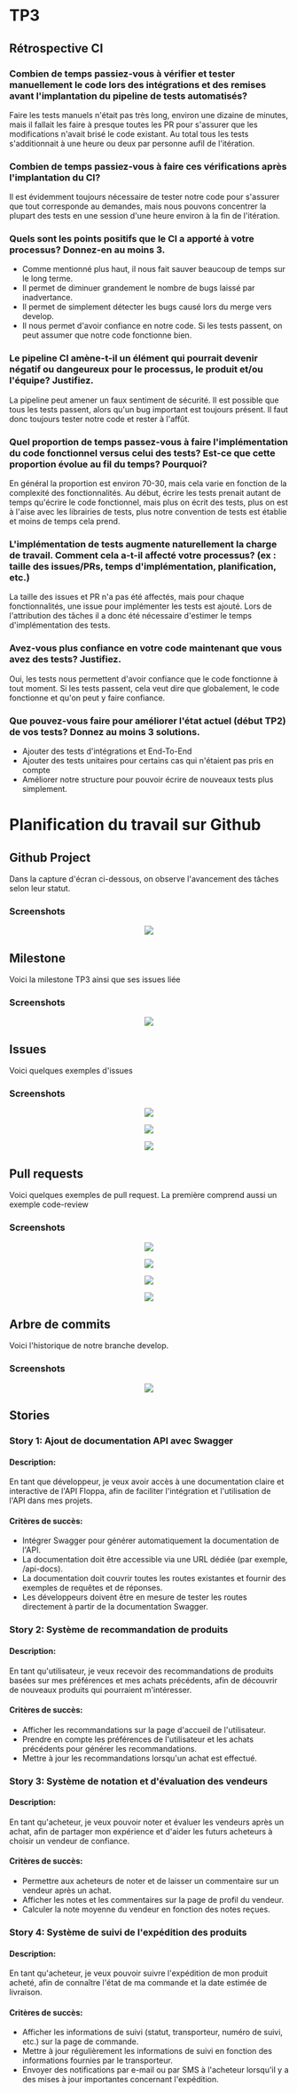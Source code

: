 # TP3

## Rétrospective CI

### Combien de temps passiez-vous à vérifier et tester manuellement le code lors des intégrations et des remises avant l'implantation du pipeline de tests automatisés?

Faire les tests manuels n'était pas très long, environ une dizaine de minutes, mais il fallait les faire à presque toutes les PR pour s'assurer que les modifications n'avait brisé le code existant. Au total tous les tests s'additionnait à une heure ou deux par personne aufil de l'itération.

### Combien de temps passiez-vous à faire ces vérifications après l'implantation du CI?

Il est évidemment toujours nécessaire de tester notre code pour s'assurer que tout corresponde au demandes, mais nous pouvons concentrer la plupart des tests en une session d'une heure environ à la fin de l'itération.

### Quels sont les points positifs que le CI a apporté à votre processus? Donnez-en au moins 3.

- Comme mentionné plus haut, il nous fait sauver beaucoup de temps sur le long terme.
- Il permet de diminuer grandement le nombre de bugs laissé par inadvertance.
- Il permet de simplement détecter les bugs causé lors du merge vers develop.
- Il nous permet d'avoir confiance en notre code. Si les tests passent, on peut assumer que notre code fonctionne bien.

### Le pipeline CI amène-t-il un élément qui pourrait devenir négatif ou dangeureux pour le processus, le produit et/ou l'équipe? Justifiez.

La pipeline peut amener un faux sentiment de sécurité. Il est possible que tous les tests passent, alors qu'un bug important est toujours présent. Il faut donc toujours tester notre code et rester à l'affût.

### Quel proportion de temps passez-vous à faire l'implémentation du code fonctionnel versus celui des tests? Est-ce que cette proportion évolue au fil du temps? Pourquoi?

En général la proportion est environ 70-30, mais cela varie en fonction de la complexité des fonctionnalités. Au début, écrire les tests prenait autant de temps qu'écrire le code fonctionnel, mais plus on écrit des tests, plus on est à l'aise avec les librairies de tests, plus notre convention de tests est établie et moins de temps cela prend.

### L'implémentation de tests augmente naturellement la charge de travail. Comment cela a-t-il affecté votre processus? (ex : taille des issues/PRs, temps d'implémentation, planification, etc.)

La taille des issues et PR n'a pas été affectés, mais pour chaque fonctionnalités, une issue pour implémenter les tests est ajouté. Lors de l'attribution des tâches il a donc été nécessaire d'estimer le temps d'implémentation des tests.

### Avez-vous plus confiance en votre code maintenant que vous avez des tests? Justifiez.

Oui, les tests nous permettent d'avoir confiance que le code fonctionne à tout moment. Si les tests passent, cela veut dire que globalement, le code fonctionne et qu'on peut y faire confiance.

### Que pouvez-vous faire pour améliorer l'état actuel (début TP2) de vos tests? Donnez au moins 3 solutions.

- Ajouter des tests d'intégrations et End-To-End
- Ajouter des tests unitaires pour certains cas qui n'étaient pas pris en compte
- Améliorer notre structure pour pouvoir écrire de nouveaux tests plus simplement.

# Planification du travail sur Github

## Github Project
Dans la capture d'écran ci-dessous, on observe l'avancement des tâches selon leur statut.

### Screenshots
<p align="center">
  <img src="./img/tp3/it3-project.png">
</p>


## Milestone
Voici la milestone TP3 ainsi que ses issues liée
### Screenshots
<p align="center">
  <img src="./img/tp3/it3-milestone.png">
</p>


## Issues
Voici quelques exemples d'issues
### Screenshots
<p align="center">
  <img src="./img/tp3/it3-issue1.png">
</p>
<p align="center">
  <img src="./img/tp3/it3-issue2.png">
</p>
<p align="center">
  <img src="./img/tp3/it3-issue3.png">
</p>


## Pull requests
Voici quelques exemples de pull request. La première comprend aussi un exemple code-review
### Screenshots
<p align="center">
  <img src="./img/tp3/it3-pr1-1.png">
</p>
<p align="center">
  <img src="./img/tp3/it3-pr1-2.png">
</p>
<p align="center">
  <img src="./img/tp3/it3-pr2.png">
</p>
<p align="center">
  <img src="./img/tp3/it3-pr3.png">
</p>

## Arbre de commits
Voici l'historique de notre branche develop.
### Screenshots
<p align="center">
  <img src="./img/tp3/it3-commits.png">
</p>

## Stories

### Story 1: Ajout de documentation API avec Swagger

#### Description: 
En tant que développeur, je veux avoir accès à une documentation claire et interactive de l'API Floppa, afin de faciliter l'intégration et l'utilisation de l'API dans mes projets.

#### Critères de succès:
- Intégrer Swagger pour générer automatiquement la documentation de l'API.
- La documentation doit être accessible via une URL dédiée (par exemple, /api-docs).
- La documentation doit couvrir toutes les routes existantes et fournir des exemples de requêtes et de réponses.
- Les développeurs doivent être en mesure de tester les routes directement à partir de la documentation Swagger.

### Story 2: Système de recommandation de produits

#### Description:
En tant qu'utilisateur, je veux recevoir des recommandations de produits basées sur mes préférences et mes achats précédents, afin de découvrir de nouveaux produits qui pourraient m'intéresser.

#### Critères de succès:

- Afficher les recommandations sur la page d'accueil de l'utilisateur. 
- Prendre en compte les préférences de l'utilisateur et les achats précédents pour générer les recommandations. 
- Mettre à jour les recommandations lorsqu'un achat est effectué.

### Story 3: Système de notation et d'évaluation des vendeurs

#### Description:
En tant qu'acheteur, je veux pouvoir noter et évaluer les vendeurs après un achat, afin de partager mon expérience et d'aider les futurs acheteurs à choisir un vendeur de confiance.

#### Critères de succès:
- Permettre aux acheteurs de noter et de laisser un commentaire sur un vendeur après un achat. 
- Afficher les notes et les commentaires sur la page de profil du vendeur. 
- Calculer la note moyenne du vendeur en fonction des notes reçues.

### Story 4: Système de suivi de l'expédition des produits

#### Description:
En tant qu'acheteur, je veux pouvoir suivre l'expédition de mon produit acheté, afin de connaître l'état de ma commande et la date estimée de livraison.

#### Critères de succès:
- Afficher les informations de suivi (statut, transporteur, numéro de suivi, etc.) sur la page de commande.
- Mettre à jour régulièrement les informations de suivi en fonction des informations fournies par le transporteur.  
- Envoyer des notifications par e-mail ou par SMS à l'acheteur lorsqu'il y a des mises à jour importantes concernant l'expédition.